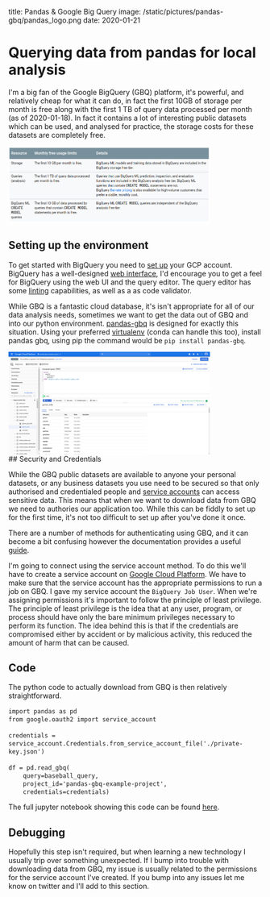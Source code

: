 title: Pandas & Google Big Query
image: /static/pictures/pandas-gbq/pandas_logo.png
date: 2020-01-21

# Querying data from pandas for local analysis

I'm a big fan of the Google BigQuery (GBQ) platform, it's powerful, and relatively cheap for what it can do, in fact the first 10GB of storage per month is free along with the first 1 TB of query data processed per month (as of 2020-01-18). In fact it contains a lot of interesting public datasets which can be used, and analysed for practice, the storage costs for these datasets are completely free.

<img src="/static/pictures/pandas-gbq/gbq-pricing.png" alt="BigQuery Pricing" style="width:400px;display:block;margin-left:0;"/>

## Setting up the environment

To get started with BigQuery you need to [set up](https://cloud.google.com/gcp/getting-started/) your GCP account. BigQuery has a well-designed [web interface](https://cloud.google.com/bigquery/docs/quickstarts/quickstart-web-ui), I'd encourage you to get a feel for BigQuery using the web UI and the query editor. The query editor has some [linting](https://code.visualstudio.com/docs/python/linting) capabilities, as well as a as code validator.

While GBQ is a fantastic cloud database, it's isn't appropriate for all of our data analysis needs, sometimes we want to get the data out of GBQ and into our python environment. [pandas-gbq](https://pandas-gbq.readthedocs.io/en/latest/) is designed for exactly this situation. Using your preferred [virtualenv](https://docs.python-guide.org/dev/virtualenvs/) (conda can handle this too), install pandas gbq, using pip the command would be `pip install pandas-gbq`.

<img src="/static/pictures/pandas-gbq/gbq-screenshot.png" alt="BigQuery UI" style="width:400px;display:block;margin-left:0;"/>
## Security and Credentials

While the GBQ public datasets are available to anyone your personal datasets, or any business datasets you use need to be secured so that only authorised and credentialed people and [service accounts](https://cloud.google.com/iam/docs/understanding-service-accounts) can access sensitive data. This means that when we want to download data from GBQ we need to authories our application too. While this can be fiddly to set up for the first time, it's not too difficult to set up after you've done it once.  

There are a number of methods for authenticating using GBQ, and it can become a bit confusing however the documentation provides a useful [guide](https://pandas-gbq.readthedocs.io/en/latest/howto/authentication.html).  

I'm going to connect using the service account method. To do this we'll have to create a service account on [Google Cloud Platform](https://console.cloud.google.com/apis/credentials/serviceaccountkey). We have to make sure that the service account has the appropriate permissions to run a job on GBQ. I gave my service account the `BigQuery Job User`. When we're assigning permissions it's important to follow the principle of least privilege. The principle of least privilege is the idea that at any user, program, or process should have only the bare minimum privileges necessary to perform its function. The idea behind this is that if the credentials are compromised either by accident or by malicious activity, this reduced the amount of harm that can be caused.

## Code

The python code to actually download from GBQ is then relatively straightforward.

```[python]
import pandas as pd
from google.oauth2 import service_account

credentials = service_account.Credentials.from_service_account_file('./private-key.json')

df = pd.read_gbq(
    query=baseball_query,
    project_id='pandas-gbq-example-project',
    credentials=credentials)
```

The full jupyter notebook showing this code can be found [here](https://github.com/jaspajjr/pandas-gbq-example).

## Debugging

Hopefully this step isn't required, but when learning a new technology I usually trip over something unexpected. If I bump into trouble with downloading data from GBQ, my issue is usually related to the permissions for the service account I've created. If you bump into any issues let me know on twitter and I'll add to this section.
